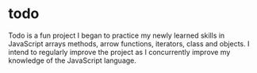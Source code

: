 # todo

Todo is a fun project I began to practice my newly learned skills in JavaScript arrays methods, arrow functions, iterators, class and objects. I intend to regularly improve the project as I concurrently  improve my knowledge of the JavaScript language.
